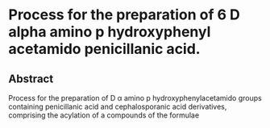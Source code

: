 # Process for the preparation of 6 D alpha amino p hydroxyphenyl acetamido penicillanic acid.

## Abstract
Process for the preparation of D α amino p hydroxyphenylacetamido groups containing penicillanic acid and cephalosporanic acid derivatives, comprising the acylation of a compounds of the formulae
